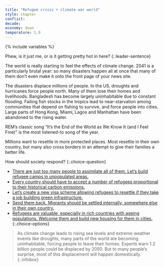 ```yaml
---
title: "Refugee crisis + climate war world"
style: chapter
conflict: 
decade: 
economy: down
temperature: 1.9
---
```


{% include variables %}

Phew, is it just me, or is it getting pretty hot in here?
{:.leader-sentence}

The world is really starting to feel the effects of climate change. 2041 is a particularly brutal year: so many disasters happen all at once that many of them don’t even make it onto the front page of your news site.

The disasters displace millions of people. In the US, droughts and hurricanes force people north. Many of them lose their homes and livelihoods. Bangladesh has become largely uninhabitable due to constant flooding. Failing fish stocks in the tropics lead to near-starvation among communities that depend on fishing to survive, and force people into cities. Large parts of Hong Kong, Miami, Lagos and Manhattan have been abandoned to the rising water.

REM’s classic song “It’s the End of the World as We Know It (and I Feel Fine)” is the most listened-to song of the year.

Millions want to resettle in more protected places. Most resettle in their own country, but many also cross borders in an attempt to give their families a better life.

How should society respond?
{:.choice-question}

- [There are just too many people to assimilate all of them. Let’s build refugee camps in unpopulated areas.](chapter_permanent-refugee-camps.html)
- [Every country should have to accept a number of refugees proportional to their historical carbon emissions.](chapter_refugee-conflict.html)
- [Let’s create a new visa scheme allowing refugees to resettle if they take a job building green infrastructure.](chapter_employment-as-citizenship.html)
- [Send them back. Migrants should be settled internally, somewhere else in their own country.](chapter_civil-war-version.html)
- [Refugees are valuable, especially in rich countries with ageing populations. Welcome them and build new housing for them in cities.](chapter_increasing-densification.html)
{:.choice-options}

> As climate change leads to rising sea levels and extreme weather events like droughts, many parts of the world are becoming uninhabitable, forcing people to leave their homes. Experts warn 1.2 billion people could be displaced by 2050. But to many people’s surprise, most of this displacement will happen domestically.
{:.infobox}
